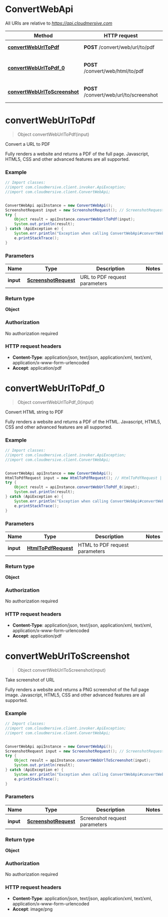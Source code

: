 # ConvertWebApi

All URIs are relative to *https://api.cloudmersive.com*

Method | HTTP request | Description
------------- | ------------- | -------------
[**convertWebUrlToPdf**](ConvertWebApi.md#convertWebUrlToPdf) | **POST** /convert/web/url/to/pdf | Convert a URL to PDF
[**convertWebUrlToPdf_0**](ConvertWebApi.md#convertWebUrlToPdf_0) | **POST** /convert/web/html/to/pdf | Convert HTML string to PDF
[**convertWebUrlToScreenshot**](ConvertWebApi.md#convertWebUrlToScreenshot) | **POST** /convert/web/url/to/screenshot | Take screenshot of URL


<a name="convertWebUrlToPdf"></a>
# **convertWebUrlToPdf**
> Object convertWebUrlToPdf(input)

Convert a URL to PDF

Fully renders a website and returns a PDF of the full page.  Javascript, HTML5, CSS and other advanced features are all supported.

### Example
```java
// Import classes:
//import com.cloudmersive.client.invoker.ApiException;
//import com.cloudmersive.client.ConvertWebApi;


ConvertWebApi apiInstance = new ConvertWebApi();
ScreenshotRequest input = new ScreenshotRequest(); // ScreenshotRequest | URL to PDF request parameters
try {
    Object result = apiInstance.convertWebUrlToPdf(input);
    System.out.println(result);
} catch (ApiException e) {
    System.err.println("Exception when calling ConvertWebApi#convertWebUrlToPdf");
    e.printStackTrace();
}
```

### Parameters

Name | Type | Description  | Notes
------------- | ------------- | ------------- | -------------
 **input** | [**ScreenshotRequest**](ScreenshotRequest.md)| URL to PDF request parameters |

### Return type

**Object**

### Authorization

No authorization required

### HTTP request headers

 - **Content-Type**: application/json, text/json, application/xml, text/xml, application/x-www-form-urlencoded
 - **Accept**: application/pdf

<a name="convertWebUrlToPdf_0"></a>
# **convertWebUrlToPdf_0**
> Object convertWebUrlToPdf_0(input)

Convert HTML string to PDF

Fully renders a website and returns a PDF of the HTML.  Javascript, HTML5, CSS and other advanced features are all supported.

### Example
```java
// Import classes:
//import com.cloudmersive.client.invoker.ApiException;
//import com.cloudmersive.client.ConvertWebApi;


ConvertWebApi apiInstance = new ConvertWebApi();
HtmlToPdfRequest input = new HtmlToPdfRequest(); // HtmlToPdfRequest | HTML to PDF request parameters
try {
    Object result = apiInstance.convertWebUrlToPdf_0(input);
    System.out.println(result);
} catch (ApiException e) {
    System.err.println("Exception when calling ConvertWebApi#convertWebUrlToPdf_0");
    e.printStackTrace();
}
```

### Parameters

Name | Type | Description  | Notes
------------- | ------------- | ------------- | -------------
 **input** | [**HtmlToPdfRequest**](HtmlToPdfRequest.md)| HTML to PDF request parameters |

### Return type

**Object**

### Authorization

No authorization required

### HTTP request headers

 - **Content-Type**: application/json, text/json, application/xml, text/xml, application/x-www-form-urlencoded
 - **Accept**: application/pdf

<a name="convertWebUrlToScreenshot"></a>
# **convertWebUrlToScreenshot**
> Object convertWebUrlToScreenshot(input)

Take screenshot of URL

Fully renders a website and returns a PNG screenshot of the full page image.  Javascript, HTML5, CSS and other advanced features are all supported.

### Example
```java
// Import classes:
//import com.cloudmersive.client.invoker.ApiException;
//import com.cloudmersive.client.ConvertWebApi;


ConvertWebApi apiInstance = new ConvertWebApi();
ScreenshotRequest input = new ScreenshotRequest(); // ScreenshotRequest | Screenshot request parameters
try {
    Object result = apiInstance.convertWebUrlToScreenshot(input);
    System.out.println(result);
} catch (ApiException e) {
    System.err.println("Exception when calling ConvertWebApi#convertWebUrlToScreenshot");
    e.printStackTrace();
}
```

### Parameters

Name | Type | Description  | Notes
------------- | ------------- | ------------- | -------------
 **input** | [**ScreenshotRequest**](ScreenshotRequest.md)| Screenshot request parameters |

### Return type

**Object**

### Authorization

No authorization required

### HTTP request headers

 - **Content-Type**: application/json, text/json, application/xml, text/xml, application/x-www-form-urlencoded
 - **Accept**: image/png

